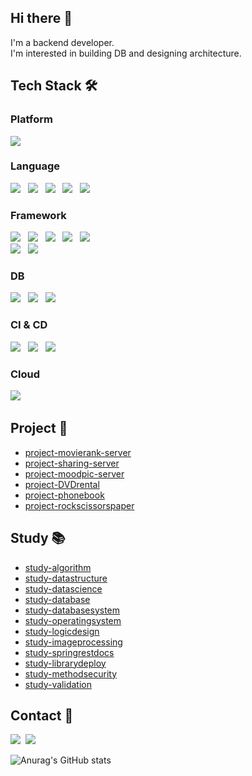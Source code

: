 ## Hi there 👋
I'm a backend developer. </br>
I'm interested in building DB and designing architecture.

## Tech Stack 🛠
### Platform
<img src="https://img.shields.io/badge/macOS-777777?style=flat&logo=Apple&logoColor=white"/>

### Language
<img src="https://img.shields.io/badge/C-A8B9CC?style=flat&logo=C&logoColor=white"/> &nbsp;
<img src="https://img.shields.io/badge/C++-00599C?style=flat&logo=C%2B%2B&logoColor=white"/> &nbsp;
<img src="https://img.shields.io/badge/Java-007396?style=flat&logo=Java&logoColor=white"/> &nbsp;
<img src="https://img.shields.io/badge/Python-3776AB?style=flat&logo=Python&logoColor=white"/> &nbsp;
<img src="https://img.shields.io/badge/MATLAB-D24939?style=flat&logo=MATLAB&logoColor=white"/> &nbsp;

### Framework
<img src="https://img.shields.io/badge/Spring-6DB33F?style=flat&logo=Spring&logoColor=white"/> &nbsp;
<img src="https://img.shields.io/badge/Spring Boot-6DB33F?style=flat&logo=Spring Boot&logoColor=white"/> &nbsp;
<img src="https://img.shields.io/badge/Spring Security-6DB33F?style=flat&logo=Spring Security&logoColor=white"/> &nbsp;
<img src="https://img.shields.io/badge/Spring Batch-6DB33F?style=flat&logo=Databricks&logoColor=white"/> &nbsp;
<img src="https://img.shields.io/badge/Spring Data JPA-6DB33F?style=flat&logo=Databricks&logoColor=white"/> &nbsp;
<br/>
<img src="https://img.shields.io/badge/Apache Kafka-231F20?style=flat&logo=Apache Kafka&logoColor=white"/> &nbsp;
<img src="https://img.shields.io/badge/ZooKeeper-E79537?style=flat&logo=ZooKeeper&logoColor=white"/> &nbsp;


### DB
<img src="https://img.shields.io/badge/MySQL-4479A1?style=flat&logo=MySQL&logoColor=white"/> &nbsp;
<img src="https://img.shields.io/badge/MariaDB-003545?style=flat&logo=MariaDB&logoColor=white"/> &nbsp;
<img src="https://img.shields.io/badge/PostgreSQL-4169E1?style=flat&logo=PostgreSQL&logoColor=white"/> &nbsp;

### CI & CD
<img src="https://img.shields.io/badge/Docker-2496ED?style=flat&logo=Docker&logoColor=white"/> &nbsp;
<img src="https://img.shields.io/badge/Jenkins-D24939?style=flat&logo=Jenkins&logoColor=white"/> &nbsp;
<img src="https://img.shields.io/badge/Kubernetes-326CE5?style=flat&logo=Kubernetes&logoColor=white"/> &nbsp;

### Cloud
<img src="https://img.shields.io/badge/Amazon AWS-232F3E?style=flat&logo=Amazon AWS&logoColor=white"/> &nbsp;

## Project :handshake:
- [project-movierank-server](https://github.com/rere950303/project-movierank-server)
- [project-sharing-server](https://github.com/rere950303/project-sharing-server)
- [project-moodpic-server](https://github.com/depromeet/11th_5team/tree/docs/readme)
- [project-DVDrental](https://github.com/rere950303/project-DVDrental)
- [project-phonebook](https://github.com/rere950303/project-phonebook)
- [project-rockscissorspaper](https://github.com/rere950303/project-rockscissorspaper)

## Study :books:
- [study-algorithm](https://github.com/rere950303/study-algorithm)
- [study-datastructure](https://github.com/rere950303/study-datastructure)
- [study-datascience](https://github.com/rere950303/study-datascience)
- [study-database](https://github.com/rere950303/study-database)
- [study-databasesystem](https://github.com/rere950303/study-databasesystem)
- [study-operatingsystem](https://github.com/rere950303/study-operatingsystem)
- [study-logicdesign](https://github.com/rere950303/study-logicdesign)
- [study-imageprocessing](https://github.com/rere950303/study-imageprocessing)
- [study-springrestdocs](https://github.com/rere950303/study-springrestdocs)
- [study-librarydeploy](https://github.com/rere950303/study-librarydeploy)
- [study-methodsecurity](https://github.com/rere950303/study-methodsecurity)
- [study-validation](https://github.com/rere950303/study-validation)

## Contact 💌
<a target="_blank" href="https://rere950303.github.io"><img src="https://img.shields.io/badge/Blog-CC0000?style=flat&logo=Jekyll&logoColor=white"/></a>&nbsp;
<a target="_blank" href="mailto:yhwjjang1995@naver.com"><img src="https://img.shields.io/badge/Email-03C75A?style=flat&logo=Naver&logoColor=white"/></a>&nbsp;

![Anurag's GitHub stats](https://github-readme-stats.vercel.app/api?username=rere950303&show_icons=true&theme=radical)
